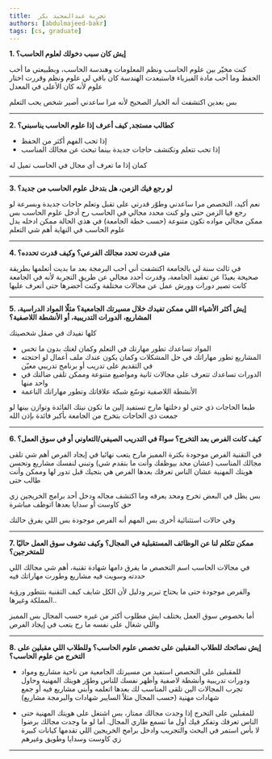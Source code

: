 ```yaml
---
title:  تجربة عبدالمجيد بكر
authors: [abdulmajeed-bakr]
tags: [cs, graduate]
---
```


**1. إيش كان سبب دخولك لعلوم الحاسب؟**

كنت مخيّر بين علوم الحاسب ونظم المعلومات وهندسة الحاسب، وبطبيعتي ما أحب الحفظ وما أحب مادة الفيزياء فاستبعدت الهندسة كان باقي لي علوم ونظم وقررت اختار علوم لأنه كان الأعلى في المعدل

بس بعدين اكتشفت أنه الخيار الصحيح لأنه مرا ساعدني أصير شخص يحب التعلم

---------------

<!-- truncate -->

**2. كطالب مستجد, كيف أعرف إذا علوم الحاسب يناسبني؟**

- إذا تحب الفهم أكثر من الحفظ
- إذا تحب تتعلم وتكتشف حاجات جديدة بينما تبحث عن مجالك المناسب

كمان إذا ما تعرف أي مجال في الحاسب تميل له

---------------

**3. لو رجع فيك الزمن، هل بتدخل علوم الحاسب من جديد؟**

نعم أكيد، التخصص مرا ساعدني وطوّر قدرتي على تقبل وتعلم حاجات جديدة وبسرعة
لو رجع فيا الزمن حتى ولو كنت محدد مجالي في الحاسب رح أدخل علوم الحاسب بس ممكن مجالي مواده تكون متنوعة (حسب خطة الجامعة) في هذي الحالة ممكن ادخله بدل علوم الحاسب
في النهاية أهم شي التعلم

---------------

**4. متى قدرت تحدد مجالك الفرعي؟ وكيف قدرت تحدده؟**

في ثالث سنة لي بالجامعة اكتشفت أني أحب البرمجة بعد ما بديت أتعلمها بطريقة صحيحة بعيدًا عن تعقيد الجامعة، وقدرت أحدد مجالي عن طريق التجربة لأنه في الجامعة كانت تصير دورات وورش عمل عن مجالات مختلفة وكنت أحضرها حتى أتعرف عليها

---------------

**5. إيش أكثر الأشياء اللي ممكن تفيدك خلال مسيرتك الجامعية؟ مثلًا المواد الدراسية، المشاريع، الدورات التدريبية، أو الأنشطة اللاصفية؟**

كلها تفيدك في صقل شخصيتك
- المواد تساعدك تطور مهارتك في التعلم وكمان لغتك بدون ما تحس
- المشاريع تطور مهاراتك في حل المشكلات وكمان يكون عندك ملف أعمال لو احتجته في التقديم على تدريب أو برنامج تدريبي معيّن
- الدورات تساعدك تتعرف على مجالات ثانية ومواضيع متنوعة وممكن تلقى ضالتك في واحد منها
- الأنشطة اللاصفية توسّع شبكة علاقاتك وتطور مهاراتك الناعمة

طبعا الحاجات ذي حتى لو دخلتها مارح تستفيد إلين ما تكون نيتك الفائدة وتوازن بينها
لو جمعت ذي الحاجات بتخرج من الجامعة بأكبر فائدة بإذن الله 

---------------

**6. كيف كانت الفرص بعد التخرج؟ سواءً في التدريب الصيفي/التعاوني أو في سوق العمل؟**

في التقنية الفرص موجودة بكثرة
المميز مارح يتعب نهائيا في إيجاد الفرص
أهم شي تلقى مجالك المناسب (عشان محد بيوظفك وأنت ما بتقدم شي) وتبني لنفسك مشاريع وتحسن هويتك المهنية عشان الناس تعرفك بعدها الفرص هي بتجيك قبل تدور لها وممكن وأنت طالب حتى

بس يظل في البعض تخرج ومحد يعرفه وما اكتشف مجاله ودخل أحد برامج الخريجين زي حق كاوست أو سدايا بعدها اتوظف مباشرة

وفي حالات استثنائية أخرى
بس المهم أنه الفرص موجودة بس اللي يفرق حالتك

---------------

**7. ممكن تتكلم لنا عن الوظائف المستقبلية في المجال؟ وكيف تشوف سوق العمل حاليًا للمتخرجين؟**

في مجالات الحاسب اسم التخصص ما يفرق دامها شهادة تقنية، أهم شي مجالك اللي حددته وسويت فيه مشاريع وطورت مهاراتك فيه

والفرص موجودة حتى ما يحتاج تبرير ودليل لأن الكل شايف كيف التقنية بتتطور ورؤية المملكة وغيرها..

أما بخصوص سوق العمل يختلف ايش مطلوب أكثر من غيره حسب المجال بس المميز واللي شغال على نفسه ما رح يتعب في إيجاد الفرص

---------------

**8. إيش نصائحك للطلاب المقبلين على تخصص علوم الحاسب؟ وللطلاب اللي مقبلين على التخرج من علوم الحاسب؟**

- للمقبلين على التخصص استفيد من مسيرتك الجامعية من ناحية مشاريع ومواد ودورات تدريبية وأنشطة لاصفية وأظهر نفسك للناس وطوّر هويتك المهنية وحاول تجرب المجالات الين تلقى المناسب لك بعدها اتعلمه وأبني مشاريع فيه أو جمع شهادات مهنية (حسب المجال مثلاً السايبر شهادات والبرمجة مشاريع)

- للمقبلين على التخرج إذا وجدت مجالك ممتاز، بس اشتغل على هويتك المهنية حتى الناس تعرفك وتفكر فيك أول ما تسمع طاري المجال. أما لو ما وجدت مجالك برضوا لا بأس استمر في البحث والتجريب وادخل برامج الخريجين اللي تقدمها كيانات كبيرة زي كاوست وسدايا وطويق وغيرهم

---------------
